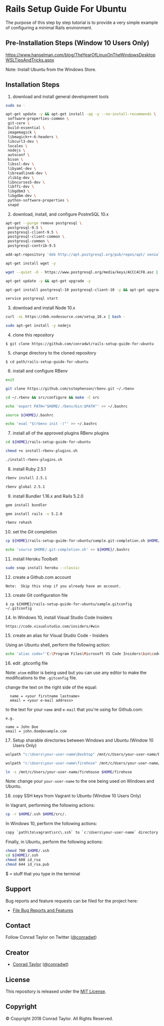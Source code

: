 # Rails Setup Guide For Ubuntu

The purpose of this step by step tutorial is to provide a very simple example of configuring a minimal Rails environment.

## Pre-Installation Steps (Window 10 Users Only)

https://www.hanselman.com/blog/TheYearOfLinuxOnTheWindowsDesktopWSLTipsAndTricks.aspx

Note: Install Ubuntu from the Windows Store.

## Installation Steps

1.  download and install general development tools

```bash
sudo su -

apt-get update -y && apt-get install -qq -y --no-install-recommends \
 software-properties-common \
 git-core \
 build-essential \
 imagemagick \
 libmagick++-6-headers \
 libcurl3-dev \
 locales \
 nodejs \
 autoconf \
 bison \
 libssl-dev \
 libyaml-dev \
 libreadline6-dev \
 zlib1g-dev \
 libncurses5-dev \
 libffi-dev \
 libgdbm3 \
 libgdbm-dev \
 python-software-properties \
 snapd
```

2.  download, install, and configure PostreSQL 10.x

```bash
apt-get --purge remove postgresql \
 postgresql-9.5 \
 postgresql-client-9.5 \
 postgresql-client-common \
 postgresql-common \
 postgresql-contrib-9.5

add-apt-repository 'deb http://apt.postgresql.org/pub/repos/apt/ xenial-pgdg main'

apt-get install wget -y

wget --quiet -O - https://www.postgresql.org/media/keys/ACCC4CF8.asc | apt-key add -

apt-get update -y && apt-get upgrade -y

apt-get install postgresql-10 postgresql-client-10 -y && apt-get upgrade -y

service postgresql start
```

3.  download and install Node 10.x

```bash
curl -sL https://deb.nodesource.com/setup_10.x | bash -

sudo apt-get install -y nodejs
```

4.  clone this repository

```
$ git clone https://github.com/conradwt/rails-setup-guide-for-ubuntu
```

5.  change directory to the cloned repository

```
$ cd path/rails-setup-guide-for-ubuntu
```

6.  install and configure RBenv

```bash
exit

git clone https://github.com/sstephenson/rbenv.git ~/.rbenv

cd ~/.rbenv && src/configure && make -C src

echo 'export PATH="$HOME/.rbenv/bin:$PATH"' >> ~/.bashrc

source ${HOME}/.bashrc

echo 'eval "$(rbenv init -)"' >> ~/.bashrc
```

7.  install all of the approved plugins RBenv plugins

```bash
cd ${HOME}/rails-setup-guide-for-ubuntu

chmod +x install-rbenv-plugins.sh

./install-rbenv-plugins.sh
```

8.  install Ruby 2.5.1

```bash
rbenv install 2.5.1

rbenv global 2.5.1
```

9.  install Bundler 1.16.x and Rails 5.2.0

```bash
gem install bundler

gem install rails -v 5.2.0

rbenv rehash
```

10. set the Git completion

```bash
cp ${HOME}/rails-setup-guide-for-ubuntu/sample.git-completion.sh $HOME/.git-completion.sh

echo 'source $HOME/.git-completion.sh' >> ${HOME}/.bashrc
```

11. install Heroku Toolbelt

```bash
sudo snap install heroku --classic
```

12. create a Github.com account

```
Note:  Skip this step if you already have an account.
```

13. create Git configuration file

```
$ cp ${HOME}/rails-setup-guide-for-ubuntu/sample.gitconfig ~/.gitconfig
```

14. In Windows 10, install Visual Studio Code Insiders

```
https://code.visualstudio.com/insiders/#win
```

15. create an alias for Visual Studio Code - Insiders

Using an Ubuntu shell, perform the following action:

```bash
echo 'alias code="'C:\Program Files\Microsoft VS Code Insiders\bin\code.exe'"' >> ~/.bashrc
```

16. edit .gitconfig file

Note: `atom` editor is being used but you can use any editor to make the
modifications to the `.gitconfig` file.

change the text on the right side of the equal:

      name = <your firstname lastname>
      email = <your e-mail address>

to the text for your `name` and `e-mail` that you're using for Github.com:

    e.g.

    name = John Doe
    email = john.doe@example.com

17. Setup sharable directories between Windows and Ubuntu (Window 10 Users Only)

```bash
wslpath "c:\Users\your-user-name\Desktop" /mnt/c/Users/your-user-name/Desktop

wslpath "c:\Users\your-user-name\firehose" /mnt/c/Users/your-user-name/firehouse

ln -s /mnt/c/Users/your-user-name/firehouse $HOME/firehose
```

Note: change your `your-user-name` to the one being used on Windows and Ubuntu.

18. copy SSH keys from Vagrant to Ubuntu (Window 10 Users Only)

In Vagrant, performing the following actions:

```bash
cp -r $HOME/.ssh $HOME/src/.
```

In Windows 10, perform the following actions:

```bash
copy `path\to\vagrant\src\.ssh` to `c:\Users\your-user-name` directory
```

Finally, in Ubuntu, perform the following actions:

```bash
chmod 700 $HOME/.ssh
cd ${HOME}/.ssh
chmod 600 id_rsa
chmod 644 id_rsa.pub
```

$ = stuff that you type in the terminal

## Support

Bug reports and feature requests can be filed for the <add project here> project here:

- [File Bug Reports and Features](https://github.com/conradwt/rails-setup-guide-for-ubuntu/issues)

## Contact

Follow Conrad Taylor on Twitter ([@conradwt](https://twitter.com/conradwt))

## Creator

- [Conrad Taylor](http://github.com/conradwt) ([@conradwt](https://twitter.com/conradwt))

## License

This repository is released under the [MIT License](http://www.opensource.org/licenses/MIT).

## Copyright

&copy; Copyright 2018 Conrad Taylor. All Rights Reserved.
